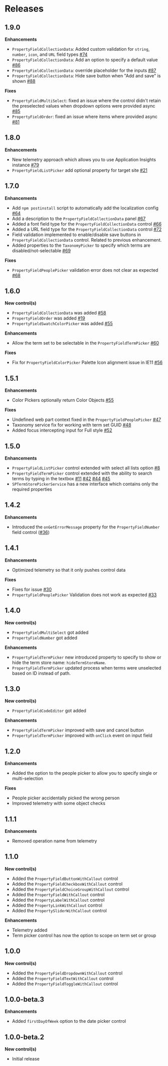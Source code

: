 # Releases

## 1.9.0

**Enhancements**

- `PropertyFieldCollectionData`: Added custom validation for `string`, `number`, `icon`, and `URL` field types [#74](https://github.com/SharePoint/sp-dev-fx-property-controls/issues/74)
- `PropertyFieldCollectionData`: Add an option to specify a default value [#86](https://github.com/SharePoint/sp-dev-fx-property-controls/issues/86)
- `PropertyFieldCollectionData`: override placeholder for the inputs [#87](https://github.com/SharePoint/sp-dev-fx-property-controls/issues/87)
- `PropertyFieldCollectionData`: Hide save button when "Add and save" is shown [#88](https://github.com/SharePoint/sp-dev-fx-property-controls/issues/88)

**Fixes**

- `PropertyFieldMultiSelect`: fixed an issue where the control didn't retain the preselected values when dropdown options were provided async [#85](https://github.com/SharePoint/sp-dev-fx-property-controls/issues/85)
- `PropertyFieldOrder`: fixed an issue where items where provided async [#81](https://github.com/SharePoint/sp-dev-fx-property-controls/issues/81)

## 1.8.0

**Enhancements**

- New telemetry approach which allows you to use Application Insights instance [#79](https://github.com/SharePoint/sp-dev-fx-property-controls/issues/79)
- `PropertyFieldListPicker` add optional property for target site [#21](https://github.com/SharePoint/sp-dev-fx-property-controls/issues/21)

## 1.7.0

**Enhancements**

- Add `npm postinstall` script to automatically add the localization config [#64](https://github.com/SharePoint/sp-dev-fx-property-controls/issues/64)
- Add a description to the `PropertyFieldCollectionData` panel [#67](https://github.com/SharePoint/sp-dev-fx-property-controls/issues/67)
- Added a font field type for the `PropertyFieldCollectionData` control [#66](https://github.com/SharePoint/sp-dev-fx-property-controls/issues/66)
- Added a URL field type for the `PropertyFieldCollectionData` control [#72](https://github.com/SharePoint/sp-dev-fx-property-controls/issues/72)
- Field validation implemented to enable/disable save buttons in `PropertyFieldCollectionData` control. Related to previous enhancement.
- Added properties to the `TaxonomyPicker` to specify which terms are disabled/not-selectable [#69](https://github.com/SharePoint/sp-dev-fx-property-controls/issues/69)

**Fixes**

- `PropertyFieldPeoplePicker` validation error does not clear as expected [#68](https://github.com/SharePoint/sp-dev-fx-property-controls/issues/68)

## 1.6.0

**New control(s)**

- `PropertyFieldCollectionData` was added [#58](https://github.com/SharePoint/sp-dev-fx-property-controls/issues/58)
- `PropertyFieldOrder` was added [#19](https://github.com/SharePoint/sp-dev-fx-property-controls/issues/19)
- `PropertyFieldSwatchColorPicker` was added [#55](https://github.com/SharePoint/sp-dev-fx-property-controls/issues/55)

**Enhancements**

- Allow the term set to be selectable in the `PropertyFieldTermPicker` [#60](https://github.com/SharePoint/sp-dev-fx-property-controls/issues/60)

**Fixes**

- Fix for `PropertyFieldColorPicker` Palette Icon alignment issue in IE11 [#56](https://github.com/SharePoint/sp-dev-fx-property-controls/issues/56)

## 1.5.1

**Enhancements**

- Color Pickers optionally return Color Objects [#55](https://github.com/SharePoint/sp-dev-fx-property-controls/issues/55)

**Fixes**

- Undefined web part context fixed in the `PropertyFieldPeoplePicker` [#47](https://github.com/SharePoint/sp-dev-fx-property-controls/issues/47)
- Taxonomy service fix for working with term set GUID [#48](https://github.com/SharePoint/sp-dev-fx-property-controls/issues/48)
- Added focus intercepting input for Full style [#52](https://github.com/SharePoint/sp-dev-fx-property-controls/issues/52)

## 1.5.0

**Enhancements**

- `PropertyFieldListPicker` control extended with select all lists option [#8](https://github.com/SharePoint/sp-dev-fx-property-controls/issues/8)
- `PropertyFieldTermPicker` control extended with the ability to search terms by typing in the textbox [#11](https://github.com/SharePoint/sp-dev-fx-property-controls/issues/11) [#42](https://github.com/SharePoint/sp-dev-fx-property-controls/issues/42) [#44](https://github.com/SharePoint/sp-dev-fx-property-controls/issues/44) [#45](https://github.com/SharePoint/sp-dev-fx-property-controls/issues/45)
- `SPTermStorePickerService` has a new interface which contains only the required properties

## 1.4.2

**Enhancements**

- Introduced the `onGetErrorMessage` property for the `PropertyFieldNumber` field control ([#36](https://github.com/SharePoint/sp-dev-fx-property-controls/issues/36))

## 1.4.1

**Enhancements**

- Optimized telemetry so that it only pushes control data

**Fixes**

- Fixes for issue [#30](https://github.com/SharePoint/sp-dev-fx-property-controls/issues/30)
- `PropertyFieldPeoplePicker` Validation does not work as expected [#33](https://github.com/SharePoint/sp-dev-fx-property-controls/issues/33)

## 1.4.0

**New control(s)**

- `PropertyFieldMultiSelect` got added
- `PropertyFieldNumber` got added

**Enhancements**

- `PropertyFieldTermPicker` new introduced property to specify to show or hide the term store name: `hideTermStoreName`.
- `PropertyFieldTermPicker` updated process when terms were unselected based on ID instead of path.

## 1.3.0

**New control(s)**

- `PropertyFieldCodeEditor` got added

**Enhancements**

- `PropertyFieldTermPicker` improved with save and cancel button
- `PropertyFieldTermPicker` improved with `onClick` event on input field

## 1.2.0

**Enhancements**

- Added the option to the people picker to allow you to specify single or multi-selection

**Fixes**

- People picker accidentally picked the wrong person
- Improved telemetry with some object checks

## 1.1.1

**Enhancements**

- Removed operation name from telemetry

## 1.1.0

**New control(s)**

- Added the `PropertyFieldButtonWithCallout` control
- Added the `PropertyFieldCheckboxWithCallout` control
- Added the `PropertyFieldChoiceGroupWithCallout` control
- Added the `PropertyFieldWithCallout` control
- Added the `PropertyLabelWithCallout` control
- Added the `PropertyLinkWithCallout` control
- Added the `PropertySliderWithCallout` control

**Enhancements**

- Telemetry added
- Term picker control has now the option to scope on term set or group

## 1.0.0

**New control(s)**

- Added the `PropertyFieldDropdownWithCallout` control
- Added the `PropertyFieldTextWithCallout` control
- Added the `PropertyFieldToggleWithCallout` control

## 1.0.0-beta.3

**Enhancements**

- Added `firstDayOfWeek` option to the date picker control

## 1.0.0-beta.2

**New control(s)**

- Initial release
